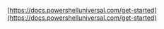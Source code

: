 [https://docs.powershelluniversal.com/get-started](https://docs.powershelluniversal.com/get-started)
